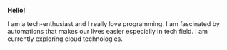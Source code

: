 **Hello!**

I am a tech-enthusiast and I really love programming, I am fascinated by automations that makes our lives easier especially in tech field. I am currently exploring cloud technologies.
